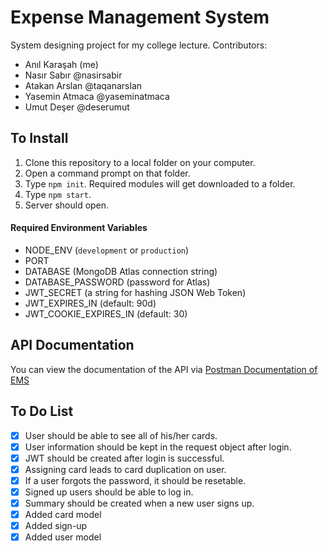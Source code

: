 # Expense Management System

System designing project for my college lecture.
Contributors: 
- Anıl Karaşah (me)
- Nasır Sabır @nasirsabir
- Atakan Arslan @taqanarslan
- Yasemin Atmaca @yaseminatmaca
- Umut Deşer @deserumut

## To Install

1. Clone this repository to a local folder on your computer.
2. Open a command prompt on that folder.
3. Type `npm init`. Required modules will get downloaded to a folder.
4. Type `npm start`.
5. Server should open.

#### Required Environment Variables

- NODE_ENV (`development` or `production`)
- PORT
- DATABASE (MongoDB Atlas connection string)
- DATABASE_PASSWORD (password for Atlas)
- JWT_SECRET (a string for hashing JSON Web Token)
- JWT_EXPIRES_IN (default: 90d)
- JWT_COOKIE_EXPIRES_IN (default: 30)

## API Documentation

You can view the documentation of the API via [Postman Documentation of EMS](https://documenter.getpostman.com/view/19777122/UyxjEkai)

## To Do List

- [x] User should be able to see all of his/her cards.
- [x] User information should be kept in the request object after login.
- [x] JWT should be created after login is successful.
- [x] Assigning card leads to card duplication on user.
- [x] If a user forgots the password, it should be resetable.
- [x] Signed up users should be able to log in.
- [x] Summary should be created when a new user signs up.
- [x] Added card model
- [x] Added sign-up
- [x] Added user model
